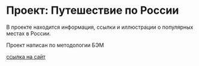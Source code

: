 # Проект: Путешествие по России

В проекте находится информация, ссылки и иллюстрации о популярных местах в России.

Проект написан по методологии БЭМ

[ссылка на сайт](https://iuzhakova-natalia.github.io/russian-travel) 
